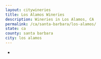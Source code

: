 ```yaml
---
layout: citywineries
title: Los Alamos Wineries
description: Wineries in Los Alamos, CA
permalink: /ca/santa-barbara/los-alamos/
state: ca
county: santa barbara
city: los alamos
---
```

-
